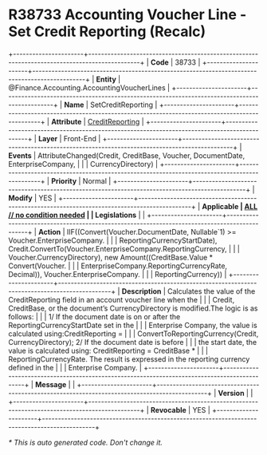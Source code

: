 ﻿---
erp.type: front-end-business-rule
erp.entity: Finance.Accounting.AccountingVoucherLines
---

# R38733 Accounting Voucher Line - Set Credit Reporting (Recalc)
+----------------------+----------------------------------------------------------------------------------------------+
| **Code**             | 38733                                                                                        |
+----------------------+----------------------------------------------------------------------------------------------+
| **Entity**           | @Finance.Accounting.AccountingVoucherLines                                                   |
+----------------------+----------------------------------------------------------------------------------------------+
| **Name**             | SetCreditReporting                                                                           |
+----------------------+----------------------------------------------------------------------------------------------+
| **Attribute**        | [CreditReporting](../entities/Finance.Accounting.AccountingVoucherLines.md#creditreporting)  |
+----------------------+----------------------------------------------------------------------------------------------+
| **Layer**            | Front-End                                                                                    |
+----------------------+----------------------------------------------------------------------------------------------+
| **Events**           | AttributeChanged(Credit, CreditBase, Voucher, DocumentDate, EnterpriseCompany,               |
|                      | CurrencyDirectory)                                                                           |
+----------------------+----------------------------------------------------------------------------------------------+
| **Priority**         | Normal                                                                                       |
+----------------------+----------------------------------------------------------------------------------------------+
| **Modify**           | YES                                                                                          |
+----------------------+----------------------------------------------------------------------------------------------+
| **Applicable         | [ALL // no condition needed](xref:applicable-legislations)                                   |
| Legislations**       |                                                                                              |
+----------------------+----------------------------------------------------------------------------------------------+
| **Action**           | IIF((Convert(Voucher.DocumentDate, Nullable`1) >= Voucher.EnterpriseCompany.                 |
|                      | ReportingCurrencyStartDate), Credit.ConvertTo(Voucher.EnterpriseCompany.ReportingCurrency,   |
|                      | Voucher.CurrencyDirectory), new Amount((CreditBase.Value * Convert(Voucher.                  |
|                      | EnterpriseCompany.ReportingCurrencyRate, Decimal)), Voucher.EnterpriseCompany.               |
|                      | ReportingCurrency))                                                                          |
+----------------------+----------------------------------------------------------------------------------------------+
| **Description**      | Calculates the value of the CreditReporting field in an account voucher line when the        |
|                      | Credit, CreditBase, or the document’s CurrencyDirectory is modified.The logic is as follows: |
|                      |  1/ If the document date is on or after the ReportingCurrencyStartDate set in the            |
|                      | Enterprise Company, the value is calculated using:CreditReporting =                          |
|                      | ConvertToReportingCurrency(Credit, CurrencyDirectory); 2/ If the document date is before     |
|                      | the start date, the value is calculated using: CreditReporting = CreditBase *                |
|                      | ReportingCurrencyRate. The result is expressed in the reporting currency defined in the      |
|                      | Enterprise Company.                                                                          |
+----------------------+----------------------------------------------------------------------------------------------+
| **Message**          |                                                                                              |
+----------------------+----------------------------------------------------------------------------------------------+
| **Version**          |                                                                                              |
+----------------------+----------------------------------------------------------------------------------------------+
| **Revocable**        | YES                                                                                          |
+----------------------+----------------------------------------------------------------------------------------------+

*\* This is auto generated code. Don't change it.*
